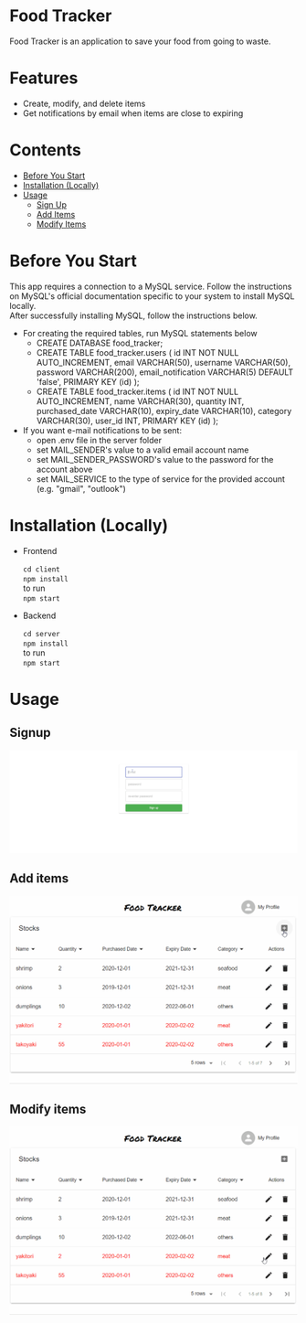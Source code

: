 # Food Tracker
Food Tracker is an application to save your food from going to waste.


# Features
 - Create, modify, and delete items
 - Get notifications by email when items are close to expiring

# Contents
 - [Before You Start](#BeforeYouStart)  
 - [Installation (Locally)](#Installation(Locally))
 - [Usage](#Usage)
   - [Sign Up](##Signup)
   - [Add Items](##Add-items)
   - [Modify Items](##Modify-items)



# Before You Start
This app requires a connection to a MySQL service. Follow the instructions on MySQL's official documentation specific to your system to install MySQL locally.  
After successfully installing MySQL, follow the instructions below.

 - For creating the required tables, run MySQL statements below
   - CREATE DATABASE food_tracker;
   - CREATE TABLE food_tracker.users (
     id INT NOT NULL AUTO_INCREMENT,
       email VARCHAR(50),
       username VARCHAR(50),
       password VARCHAR(200),
       email_notification VARCHAR(5) DEFAULT 'false',
       PRIMARY KEY (id)
   );
   - CREATE TABLE food_tracker.items (
       id INT NOT NULL AUTO_INCREMENT,
       name VARCHAR(30), 
       quantity INT, 
       purchased_date VARCHAR(10), 
       expiry_date VARCHAR(10), 
       category VARCHAR(30),
       user_id INT,
       PRIMARY KEY (id)
   );
  - If you want e-mail notifications to be sent:
    - open .env file in the server folder
    - set MAIL_SENDER's value to a valid email account name
    - set MAIL_SENDER_PASSWORD's value to the password for the account above
    - set MAIL_SERVICE to the type of service for the provided account (e.g. "gmail", "outlook")
      

# Installation (Locally)
- Frontend

  `cd client`  
  `npm install`  
  to run  
  `npm start`

- Backend

  `cd server`  
  `npm install`  
  to run  
  `npm start`



# Usage
## Signup
![`signup demo`](./img/signup.gif)
## Add items
![`add an item demo`](./img/add_item.gif)

## Modify items
![`modify items`](./img/modify_item.gif)